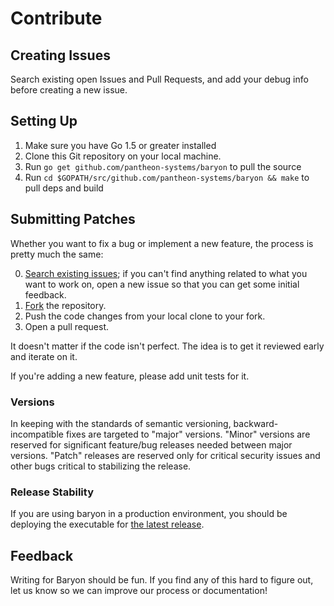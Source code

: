 Contribute
==========

Creating Issues
---------------

Search existing open Issues and Pull Requests, and add your debug info before creating a new issue.

Setting Up
----------

1. Make sure you have Go 1.5 or greater installed
2. Clone this Git repository on your local machine.
3. Run `go get github.com/pantheon-systems/baryon` to pull the source
4. Run `cd $GOPATH/src/github.com/pantheon-systems/baryon && make` to pull deps and build

Submitting Patches
------------------

Whether you want to fix a bug or implement a new feature, the process is pretty much the same:

0. [Search existing issues](https://github.com/pantheon-systems/baryon/issues); if you can't find anything related to what you want to work on, open a new issue so that you can get some initial feedback.
1. [Fork](https://github.com/pantheon-systems/baryon/fork) the repository.
2. Push the code changes from your local clone to your fork.
3. Open a pull request.

It doesn't matter if the code isn't perfect. The idea is to get it reviewed early and iterate on it.

If you're adding a new feature, please add unit tests for it.

### Versions

In keeping with the standards of semantic versioning, backward-incompatible fixes are targeted to "major" versions. "Minor" versions are reserved for significant feature/bug releases needed between major versions. "Patch" releases are reserved only for critical security issues and other bugs critical to stabilizing the release.

### Release Stability

If you are using baryon in a production environment, you should be deploying the executable for [the latest release](https://github.com/pantheon-systems/baryon/releases).

Feedback
--------

Writing for Baryon should be fun. If you find any of this hard to figure out, let us know so we can improve our process or documentation!
